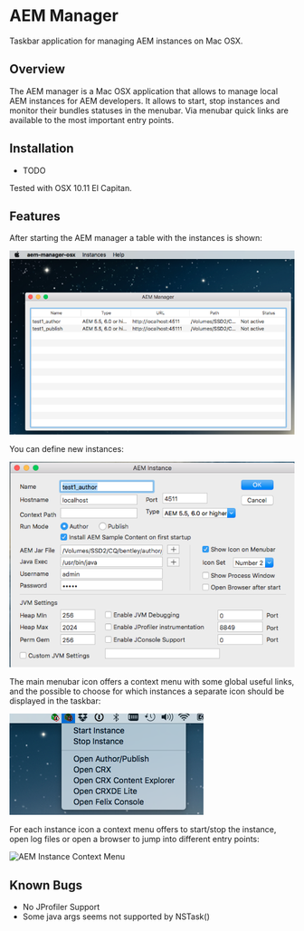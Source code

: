 AEM Manager
==================

Taskbar application for managing AEM instances on Mac OSX.


Overview
---------

The AEM manager is a Mac OSX application that allows to manage local AEM instances for AEM developers. It allows to start, stop instances and monitor their bundles statuses in the menubar. Via menubar quick links are available to the most important entry points.


Installation
------------

* TODO

Tested with OSX 10.11 El Capitan.


Features
--------

After starting the AEM manager a table with the instances is shown:

![AEM Manager on Startup](/images/aem-manager-startup.png)

You can define new instances:

![AEM Instance](/images/aem-instance.png)

The main menubar icon offers a context menu with some global useful links, and the possible to choose for which instances a separate icon should be displayed in the taskbar:

![AEM Manager Context Menu](/images/aem-manager-context-menu.png)

For each instance icon a context menu offers to start/stop the instance, open log files or open a browser to jump into different entry points:

![AEM Instance Context Menu](/images/aem-instance-context-menu.png)

Known Bugs
----------
* No JProfiler Support
* Some java args seems not supported by NSTask()
